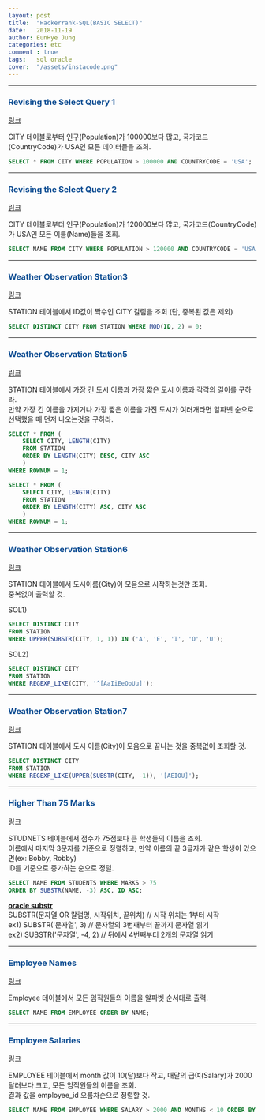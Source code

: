 ```yaml
---
layout: post
title:  "Hackerrank-SQL(BASIC SELECT)"
date:   2018-11-19
author: EunHye Jung
categories: etc
comment : true
tags:	sql oracle
cover:  "/assets/instacode.png"
---   
```

   
- - -    
    
    
###  <font color = "#0E4D92"> Revising the Select Query 1 </font>    
     
[링크](https://www.hackerrank.com/challenges/revising-the-select-query/problem)  
     
CITY 테이블로부터 인구(Population)가 100000보다 많고, 국가코드(CountryCode)가 USA인 모든 데이터들을 조회.   
     
```sql  
SELECT * FROM CITY WHERE POPULATION > 100000 AND COUNTRYCODE = 'USA';
```      
    
     
- - -   
    
    
###  <font color = "#0E4D92"> Revising the Select Query 2 </font>    
   
[링크](https://www.hackerrank.com/challenges/revising-the-select-query-2/problem)   
   
CITY 테이블로부터 인구(Population)가 120000보다 많고, 국가코드(CountryCode)가 USA인 모든 이름(Name)들을 조회.   
       
```sql  
SELECT NAME FROM CITY WHERE POPULATION > 120000 AND COUNTRYCODE = 'USA';
```      
   
   
- - -     
    
    
###  <font color = "#0E4D92"> Weather Observation Station3 </font>    
  
[링크](https://www.hackerrank.com/challenges/weather-observation-station-3/problem)  
  
STATION 테이블에서 ID값이 짝수인 CITY 칼럼을 조회 (단, 중복된 값은 제외)   
   
```sql  
SELECT DISTINCT CITY FROM STATION WHERE MOD(ID, 2) = 0; 
``` 
   
    
- - -     
    
    
###  <font color = "#0E4D92"> Weather Observation Station5 </font>    
    
[링크](https://www.hackerrank.com/challenges/weather-observation-station-5/problem)    
    
STATION 테이블에서 가장 긴 도시 이름과 가장 짧은 도시 이름과 각각의 길이를 구하라.  
만약 가장 긴 이름을 가지거나 가장 짧은 이름을 가진 도시가 여러개라면 알파벳 순으로 선택했을 때 먼저 나오는것을 구하라.   
     
```sql   
SELECT * FROM (
    SELECT CITY, LENGTH(CITY)
    FROM STATION
    ORDER BY LENGTH(CITY) DESC, CITY ASC
    ) 
WHERE ROWNUM = 1;

SELECT * FROM (
    SELECT CITY, LENGTH(CITY)
    FROM STATION
    ORDER BY LENGTH(CITY) ASC, CITY ASC
    ) 
WHERE ROWNUM = 1;
```   
   
    
- - -     
    
    
###  <font color = "#0E4D92"> Weather Observation Station6 </font>    
   
[링크](https://www.hackerrank.com/challenges/weather-observation-station-6/problem)   
     
STATION 테이블에서 도시이름(City)이 모음으로 시작하는것만 조회.  
중복없이 출력할 것.  
   
SOL1)         
```sql   
SELECT DISTINCT CITY 
FROM STATION
WHERE UPPER(SUBSTR(CITY, 1, 1)) IN ('A', 'E', 'I', 'O', 'U');
```  
  
SOL2)    
```sql  
SELECT DISTINCT CITY 
FROM STATION
WHERE REGEXP_LIKE(CITY, '^[AaIiEeOoUu]');
```      
   
   
- - -     
    
    
###  <font color = "#0E4D92"> Weather Observation Station7 </font>    
   
[링크](https://www.hackerrank.com/challenges/weather-observation-station-7/problem)   
   
STATION 테이블에서 도시 이름(City)이 모음으로 끝나는 것을 중복없이 조회할 것.   
      
```sql   
SELECT DISTINCT CITY 
FROM STATION
WHERE REGEXP_LIKE(UPPER(SUBSTR(CITY, -1)), '[AEIOU]');
```   
   
   
- - -     
    
    
###  <font color = "#0E4D92"> Higher Than 75 Marks </font>    
   
[링크](https://www.hackerrank.com/challenges/more-than-75-marks/problem)   
   
STUDNETS 테이블에서 점수가 75점보다 큰 학생들의 이름을 조회.  
이름에서 마지막 3문자를 기준으로 정렬하고, 만약 이름의 끝 3글자가 같은 학생이 있으면(ex: Bobby, Robby)   
ID를 기준으로 증가하는 순으로 정렬.   
  
```sql  
SELECT NAME FROM STUDENTS WHERE MARKS > 75
ORDER BY SUBSTR(NAME, -3) ASC, ID ASC;
```   
       
<b> [oracle substr](https://docs.oracle.com/cd/B19306_01/server.102/b14200/functions162.htm) </b>   
SUBSTR(문자열 OR 칼럼명, 시작위치, 끝위치) // 시작 위치는 1부터 시작    
ex1) SUBSTR('문자열', 3)  // 문자열의 3번째부터 끝까지 문자열 읽기  
ex2) SUBSTR('문자열', -4, 2) // 뒤에서 4번째부터 2개의 문자열 읽기   
     
- - -    
  
     
###  <font color = "#0E4D92"> Employee Names </font>    
  
[링크](https://www.hackerrank.com/challenges/name-of-employees/problem)    
     
Employee 테이블에서 모든 임직원들의 이름을 알파벳 순서대로 출력.   
     
```sql    
SELECT NAME FROM EMPLOYEE ORDER BY NAME;
```    
   
   
- - -  
  
     
###  <font color = "#0E4D92"> Employee Salaries </font>     
   
[링크](https://www.hackerrank.com/challenges/salary-of-employees/problem)   
    
EMPLOYEE 테이블에서 month 값이 10(달)보다 작고, 매달의 급여(Salary)가 2000달러보다 크고, 모든 임직원들의 이름을 조회.  
결과 값을 employee_id 오름차순으로 정렬할 것.  
   
```sql  
SELECT NAME FROM EMPLOYEE WHERE SALARY > 2000 AND MONTHS < 10 ORDER BY EMPLOYEE_ID;
```  
